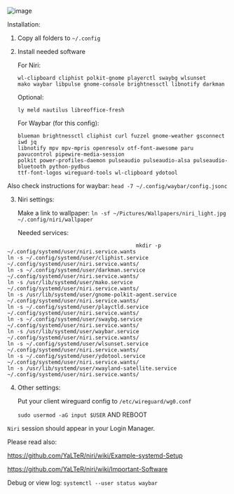 ![image](https://github.com/YaLTeR/niri/assets/85841412/ccc6aaab-fbcc-4135-86c1-b81fbdb97c58)

Installation:

1. Copy all folders to `~/.config`
2. Install needed software

   For Niri:
   ```
   wl-clipboard cliphist polkit-gnome playerctl swaybg wlsunset
   mako waybar libpulse gnome-console brightnessctl libnotify darkman
   ```

   Optional:
   ```
   ly meld nautilus libreoffice-fresh
   ```

   For Waybar (for this config):
   ```
   blueman brightnessctl cliphist curl fuzzel gnome-weather gsconnect iwd jq
   libnotify mpv mpv-mpris openresolv otf-font-awesome paru pavucontrol pipewire-media-session
   polkit power-profiles-daemon pulseaudio pulseaudio-alsa pulseaudio-bluetooth python-pydbus
   ttf-font-logos wireguard-tools wl-clipboard ydotool
   ```

Also check instructions for waybar: `head -7 ~/.config/waybar/config.jsonc`

3. Niri settings:

   Make a link to wallpaper:
   `ln -sf ~/Pictures/Wallpapers/niri_light.jpg ~/.config/niri/wallpaper`

   Needed services:
```console
                                         mkdir -p      ~/.config/systemd/user/niri.service.wants
ln -s ~/.config/systemd/user/cliphist.service          ~/.config/systemd/user/niri.service.wants/
ln -s ~/.config/systemd/user/darkman.service           ~/.config/systemd/user/niri.service.wants/
ln -s /usr/lib/systemd/user/mako.service               ~/.config/systemd/user/niri.service.wants/
ln -s /usr/lib/systemd/user/gnome-polkit-agent.service ~/.config/systemd/user/niri.service.wants/
ln -s ~/.config/systemd/user/playctld.service          ~/.config/systemd/user/niri.service.wants/
ln -s ~/.config/systemd/user/swaybg.service            ~/.config/systemd/user/niri.service.wants/
ln -s /usr/lib/systemd/user/waybar.service             ~/.config/systemd/user/niri.service.wants/
ln -s ~/.config/systemd/user/wlsunset.service          ~/.config/systemd/user/niri.service.wants/
ln -s ~/.config/systemd/user/ydotool.service           ~/.config/systemd/user/niri.service.wants/
ln -s /usr/lib/systemd/user/xwayland-satellite.service ~/.config/systemd/user/niri.service.wants/
```
4. Other settings:

   Put your client wireguard config to `/etc/wireguard/wg0.conf`

   `sudo usermod -aG input $USER` AND REBOOT


`Niri` session should appear in your Login Manager.


Please read also:

https://github.com/YaLTeR/niri/wiki/Example-systemd-Setup

https://github.com/YaLTeR/niri/wiki/Important-Software

Debug or view log:
`systemctl --user status waybar`
